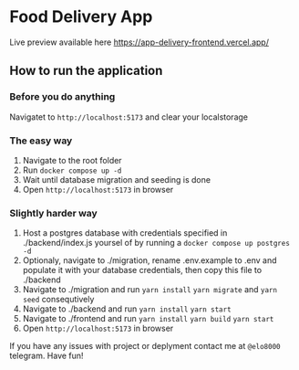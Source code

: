 # Food Delivery App

Live preview available here
https://app-delivery-frontend.vercel.app/


## How to run the application
### Before you do anything
Navigatet to ```http://localhost:5173``` and clear your localstorage

### The easy way
1. Navigate to the root folder
2. Run ```docker compose up -d```
3. Wait until database migration and seeding is done
4. Open ```http://localhost:5173``` in browser
### Slightly harder way
1. Host a postgres database with credentials specified in ./backend/index.js yoursel of by running a ```docker compose up postgres -d```
2. Optionaly, navigate to ./migration, rename .env.example to .env and populate it with your database credentials, then copy this file to ./backend
3. Navigate to ./migration and run ```yarn install``` ```yarn migrate``` and ```yarn seed``` consequtively
4. Navigate to ./backend and run ```yarn install``` ```yarn start```
5. Navigate to ./frontend and run ```yarn install``` ```yarn build``` ```yarn start```
6. Open ```http://localhost:5173``` in browser

If you have any issues with project or deplyment contact me at ```@elo8000``` telegram. Have fun!
